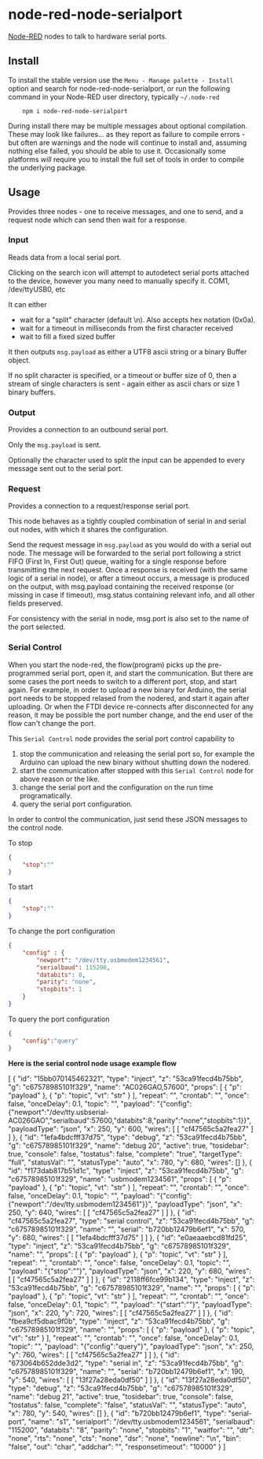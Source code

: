 node-red-node-serialport
========================

<a href="http://nodered.org" target="noderedinfo">Node-RED</a> nodes to talk to
hardware serial ports.

## Install

To install the stable version use the `Menu - Manage palette - Install` option and search for node-red-node-serialport, or run the following command in your Node-RED user directory, typically `~/.node-red`

        npm i node-red-node-serialport

During install there may be multiple messages about optional compilation.
These may look like failures... as they report as failure to compile errors -
but often are warnings and the node will continue to install and, assuming nothing else
failed, you should be able to use it. Occasionally some platforms *will* require
you to install the full set of tools in order to compile the underlying package.

## Usage

Provides three nodes - one to receive messages, and one to send, and a request node which can send then wait for a response.

### Input

Reads data from a local serial port.

Clicking on the search icon will attempt to autodetect serial ports attached to
the device, however you many need to manually specify it. COM1, /dev/ttyUSB0, etc

It can either

 - wait for a "split" character (default \n). Also accepts hex notation (0x0a).
 - wait for a timeout in milliseconds from the first character received
 - wait to fill a fixed sized buffer

It then outputs `msg.payload` as either a UTF8 ascii string or a binary Buffer object.

If no split character is specified, or a timeout or buffer size of 0, then a stream
of single characters is sent - again either as ascii chars or size 1 binary buffers.

### Output

Provides a connection to an outbound serial port.

Only the `msg.payload` is sent.

Optionally the character used to split the input can be appended to every message sent out to the serial port.

### Request

Provides a connection to a request/response serial port.

This node behaves as a tightly coupled combination of serial in and serial out nodes, with which it shares the configuration.

Send the request message in `msg.payload` as you would do with a serial out node. The message will be forwarded to the serial port following a strict FIFO (First In, First Out) queue, waiting for a single response before transmitting the next request. Once a response is received (with the same logic of a serial in node), or after a timeout occurs, a message is produced on the output, with msg.payload containing the received response (or missing in case if timeout), msg.status containing relevant info, and all other fields preserved.

For consistency with the serial in node, msg.port is also set to the name of the port selected.

### Serial Control
When you start the node-red, the flow(program) picks up the pre-programmed serial port, open it, and start the communication. But there are some cases the port needs to switch to a different port, stop, and start again. For example, in order to upload a new binary for Arduino, the serial port needs to be stopped relased from the nodered, and start it again after uploading. Or when the FTDI device re-connects after disconnected for any reason, it may be possible the port number change, and the end user of the flow can't change the port.


This `Serial Control` node provides the serial port control capability to 
1. stop the communication and releasing the serial port so, for example the Arduino can upload the new binary without shutting down the nodered.
2. start the communication after stopped with this `Serial Control` node for above reason or the like.
3. change the serial port and the configuration on the run time programatically.
4. query the serial port configuration.

In order to control the communication, just send these JSON messages to the control node.

To stop
```json
{
    "stop":""
}
```

To start
```json
{
    "stop":""
}
```

To change the port configuration
```json
{
    "config" : {
        "newport": "/dev/tty.usbmodem1234561",
        "serialbaud": 115200,
        "databits": 8,
        "parity": "none",
        "stopbits": 1
    } 
}      
```

To query the port configuration
```json
{
    "config":"query"
}
```

**Here is the serial control node usage example flow**

[
    {
        "id": "15bb070145462321",
        "type": "inject",
        "z": "53ca91fecd4b75bb",
        "g": "c67578985101f329",
        "name": "AC026GAO,57600",
        "props": [
            {
                "p": "payload"
            },
            {
                "p": "topic",
                "vt": "str"
            }
        ],
        "repeat": "",
        "crontab": "",
        "once": false,
        "onceDelay": 0.1,
        "topic": "",
        "payload": "{\"config\":{\"newport\":\"/dev/tty.usbserial-AC026GAO\",\"serialbaud\":57600,\"databits\":8,\"parity\":\"none\",\"stopbits\":1}}",
        "payloadType": "json",
        "x": 250,
        "y": 600,
        "wires": [
            [
                "cf47565c5a2fea27"
            ]
        ]
    },
    {
        "id": "1efa4bdcfff37d75",
        "type": "debug",
        "z": "53ca91fecd4b75bb",
        "g": "c67578985101f329",
        "name": "debug 20",
        "active": true,
        "tosidebar": true,
        "console": false,
        "tostatus": false,
        "complete": "true",
        "targetType": "full",
        "statusVal": "",
        "statusType": "auto",
        "x": 780,
        "y": 680,
        "wires": []
    },
    {
        "id": "f173dab817b51d1c",
        "type": "inject",
        "z": "53ca91fecd4b75bb",
        "g": "c67578985101f329",
        "name": "usbmodem1234561",
        "props": [
            {
                "p": "payload"
            },
            {
                "p": "topic",
                "vt": "str"
            }
        ],
        "repeat": "",
        "crontab": "",
        "once": false,
        "onceDelay": 0.1,
        "topic": "",
        "payload": "{\"config\":{\"newport\":\"/dev/tty.usbmodem1234561\"}}",
        "payloadType": "json",
        "x": 250,
        "y": 640,
        "wires": [
            [
                "cf47565c5a2fea27"
            ]
        ]
    },
    {
        "id": "cf47565c5a2fea27",
        "type": "serial control",
        "z": "53ca91fecd4b75bb",
        "g": "c67578985101f329",
        "name": "",
        "serial": "b720bb12479b6ef1",
        "x": 570,
        "y": 680,
        "wires": [
            [
                "1efa4bdcfff37d75"
            ]
        ]
    },
    {
        "id": "e0aeaaebcd81fd25",
        "type": "inject",
        "z": "53ca91fecd4b75bb",
        "g": "c67578985101f329",
        "name": "",
        "props": [
            {
                "p": "payload"
            },
            {
                "p": "topic",
                "vt": "str"
            }
        ],
        "repeat": "",
        "crontab": "",
        "once": false,
        "onceDelay": 0.1,
        "topic": "",
        "payload": "{\"stop\":\"\"}",
        "payloadType": "json",
        "x": 220,
        "y": 680,
        "wires": [
            [
                "cf47565c5a2fea27"
            ]
        ]
    },
    {
        "id": "2118ff6fce99b134",
        "type": "inject",
        "z": "53ca91fecd4b75bb",
        "g": "c67578985101f329",
        "name": "",
        "props": [
            {
                "p": "payload"
            },
            {
                "p": "topic",
                "vt": "str"
            }
        ],
        "repeat": "",
        "crontab": "",
        "once": false,
        "onceDelay": 0.1,
        "topic": "",
        "payload": "{\"start\":\"\"}",
        "payloadType": "json",
        "x": 220,
        "y": 720,
        "wires": [
            [
                "cf47565c5a2fea27"
            ]
        ]
    },
    {
        "id": "fbea9cf5dbac9f0b",
        "type": "inject",
        "z": "53ca91fecd4b75bb",
        "g": "c67578985101f329",
        "name": "",
        "props": [
            {
                "p": "payload"
            },
            {
                "p": "topic",
                "vt": "str"
            }
        ],
        "repeat": "",
        "crontab": "",
        "once": false,
        "onceDelay": 0.1,
        "topic": "",
        "payload": "{\"config\":\"query\"}",
        "payloadType": "json",
        "x": 250,
        "y": 760,
        "wires": [
            [
                "cf47565c5a2fea27"
            ]
        ]
    },
    {
        "id": "673064b652dde3d2",
        "type": "serial in",
        "z": "53ca91fecd4b75bb",
        "g": "c67578985101f329",
        "name": "",
        "serial": "b720bb12479b6ef1",
        "x": 190,
        "y": 540,
        "wires": [
            [
                "13f27a28eda0df50"
            ]
        ]
    },
    {
        "id": "13f27a28eda0df50",
        "type": "debug",
        "z": "53ca91fecd4b75bb",
        "g": "c67578985101f329",
        "name": "debug 21",
        "active": true,
        "tosidebar": true,
        "console": false,
        "tostatus": false,
        "complete": "false",
        "statusVal": "",
        "statusType": "auto",
        "x": 780,
        "y": 540,
        "wires": []
    },
    {
        "id": "b720bb12479b6ef1",
        "type": "serial-port",
        "name": "s1",
        "serialport": "/dev/tty.usbmodem1234561",
        "serialbaud": "115200",
        "databits": "8",
        "parity": "none",
        "stopbits": "1",
        "waitfor": "",
        "dtr": "none",
        "rts": "none",
        "cts": "none",
        "dsr": "none",
        "newline": "\\n",
        "bin": "false",
        "out": "char",
        "addchar": "",
        "responsetimeout": "10000"
    }
]

